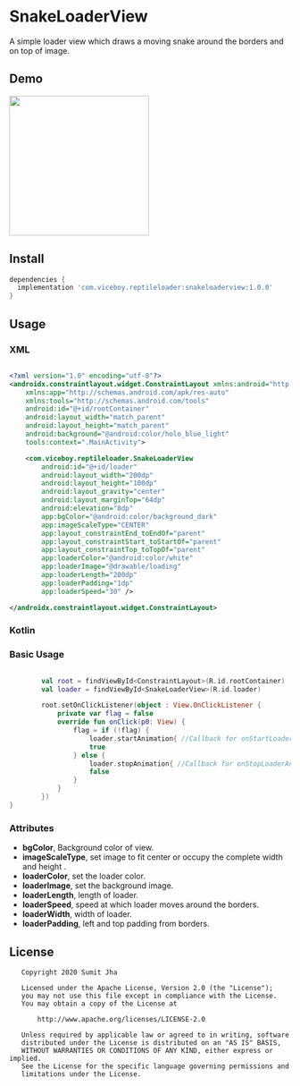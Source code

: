 # SnakeLoaderView
A simple loader view which draws a moving snake around the borders and on top of image.

## Demo
<p float="left">
  <img src="demo/demo_load.gif" width="250" />
</p>


## Install
```gradle
dependencies {
  implementation 'com.viceboy.reptileloader:snakeloaderview:1.0.0'
}
```


## Usage

### XML

```xml

<?xml version="1.0" encoding="utf-8"?>
<androidx.constraintlayout.widget.ConstraintLayout xmlns:android="http://schemas.android.com/apk/res/android"
    xmlns:app="http://schemas.android.com/apk/res-auto"
    xmlns:tools="http://schemas.android.com/tools"
    android:id="@+id/rootContainer"
    android:layout_width="match_parent"
    android:layout_height="match_parent"
    android:background="@android:color/holo_blue_light"
    tools:context=".MainActivity">

    <com.viceboy.reptileloader.SnakeLoaderView
        android:id="@+id/loader"
        android:layout_width="200dp"
        android:layout_height="100dp"
        android:layout_gravity="center"
        android:layout_marginTop="64dp"
        android:elevation="8dp"
        app:bgColor="@android:color/background_dark"
        app:imageScaleType="CENTER"
        app:layout_constraintEnd_toEndOf="parent"
        app:layout_constraintStart_toStartOf="parent"
        app:layout_constraintTop_toTopOf="parent"
        app:loaderColor="@android:color/white"
        app:loaderImage="@drawable/loading"
        app:loaderLength="200dp"
        app:loaderPadding="1dp"
        app:loaderSpeed="30" />

</androidx.constraintlayout.widget.ConstraintLayout>

```

### Kotlin

### Basic Usage
```kotlin

        val root = findViewById<ConstraintLayout>(R.id.rootContainer)
        val loader = findViewById<SnakeLoaderView>(R.id.loader)

        root.setOnClickListener(object : View.OnClickListener {
            private var flag = false
            override fun onClick(p0: View) {
                flag = if (!flag) {
                    loader.startAnimation{ //Callback for onStartLoaderAnimation }         
                    true
                } else {
                    loader.stopAnimation{ //Callback for onStopLoaderAnimation }
                    false
                }
            }
        })
}
```

### Attributes

* **bgColor**, Background color of view.
* **imageScaleType**, set image to fit center or occupy the complete width and height .
* **loaderColor**, set the loader color.
* **loaderImage**, set the background image.
* **loaderLength**, length of loader.
* **loaderSpeed**, speed at which loader moves around the borders.
* **loaderWidth**, width of loader.
* **loaderPadding**, left and top padding from borders.



## License

```
   Copyright 2020 Sumit Jha

   Licensed under the Apache License, Version 2.0 (the "License");
   you may not use this file except in compliance with the License.
   You may obtain a copy of the License at

       http://www.apache.org/licenses/LICENSE-2.0

   Unless required by applicable law or agreed to in writing, software
   distributed under the License is distributed on an "AS IS" BASIS,
   WITHOUT WARRANTIES OR CONDITIONS OF ANY KIND, either express or implied.
   See the License for the specific language governing permissions and
   limitations under the License.
```